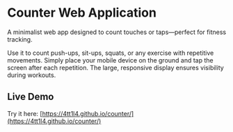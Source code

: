 # Counter Web Application

A minimalist web app designed to count touches or taps—perfect for fitness tracking.

Use it to count push-ups, sit-ups, squats, or any exercise with repetitive movements. Simply place your mobile device on the ground and tap the screen after each repetition. The large, responsive display ensures visibility during workouts.

## Live Demo

Try it here: [https://4tt1l4.github.io/counter/](https://4tt1l4.github.io/counter/)
